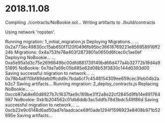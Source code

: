 2018.11.08
==========
Compiling ./contracts/NoBookie.sol...
Writing artifacts to ./build/contracts

Using network 'ropsten'.

Running migration: 1_initial_migration.js
  Deploying Migrations...
  ... 0x2a773ec49830cc15ab650f1120f0496fb95bc36618769221e856958916ff224b
  Migrations: 0x4a753fe78a403f2873801a0650d6fcec0c1ae0ef
  Deploying NoBookie...
  ... 0xa5e95a1d3c75e2696649bc00dfd881739149bd66d477a4b32772b18d4a951895
  NoBookie: 0x7da7a69c05b885e62d08b53f3830c144d0393d00
Saving successful migration to network...
  ... 0x78b4a8110bf89deb0ffcdd9c7bda6cf7c4548154309ee659cec3feb04b2ab2c7
Saving artifacts...
Running migration: 2_deploy_contracts.js
  Replacing NoBookie...
  ... 0xccb87ab8e60d8927b7c1637fae9c169be31f2a8e22cf2845d9fb14e891764987
  NoBookie: 0xb1b204562c01db6ddb3ac5ddfb78d3bdc549f86d
Saving successful migration to network...
  ... 0xcb22e9c6148d6ad50ad7e1aadcace68f0ade1294f1596923e8408b971b52695e
Saving artifacts...

